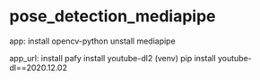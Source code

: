 # pose_detection_mediapipe

app:
install opencv-python
unstall mediapipe

app_url:
install pafy
install youtube-dl2
(venv) pip install youtube-dl==2020.12.02